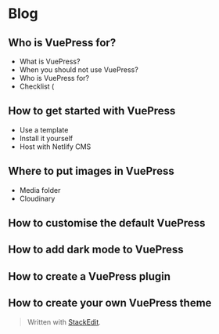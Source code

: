 # Blog

## Who is VuePress for?
 - What is VuePress?
 - When you should not use VuePress?
 - Who is VuePress for?
 - Checklist (

## How to get started with VuePress
 - Use a template
 - Install it yourself
 - Host with Netlify CMS

## Where to put images in VuePress
 - Media folder
 - Cloudinary

## How to customise the default VuePress

## How to add dark mode to VuePress

## How to create a VuePress plugin

## How to create your own VuePress theme



> Written with [StackEdit](https://stackedit.io/).
<!--stackedit_data:
eyJoaXN0b3J5IjpbMTc3MjI3ODc2NCwtMjE0MTY2NjI5NCwtMT
QwNjAzNzQ1N119
-->